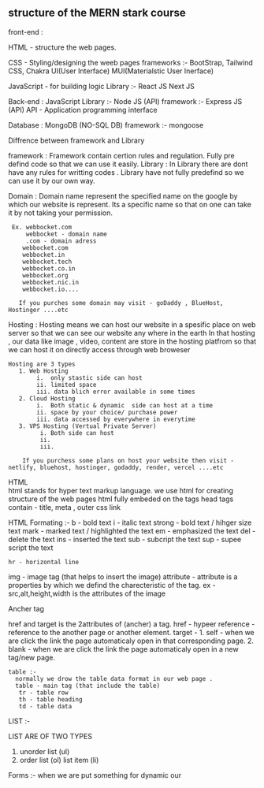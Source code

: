 ## structure of the MERN stark course

front-end :

 HTML - structure the web pages.

 CSS - Styling/designing the weeb pages
    frameworks :-
    BootStrap, Tailwind CSS, Chakra UI(User Interface)
    MUI(Materialstic User Inerface)
    
 JavaScript - for building logic
    Library :- 
     React JS
     Next JS


Back-end :
JavaScript
     Library :-
     Node JS (API)
       framework :-
       Express JS (API)
       API - Application programming interface

Database :
MongoDB (NO-SQL DB)
     framework :-
     mongoose



Diffrence between framework and Library

framework : Framework contain certion rules and regulation.
            Fully pre defind code so that we can use it easily.
Library :   In Library there are dont have any rules for writting codes .
            Library have not fully predefind so we can use it by our own way.


Domain : 
        Domain name represent the specified name on the google by which our website is represent.
        Its a specific name so that on one can take it by not taking your permission.

     Ex. webbocket.com
         webbocket - domain name
         .com - domain adress
        webbocket.com
        webbocket.in
        webbocket.tech
        webbocket.co.in
        webbocket.org
        webbocket.nic.in
        webbocket.io....

       If you purches some domain may visit - goDaddy , BlueHost, Hostinger ....etc

Hosting :
        Hosting means we can host our website in a spesific place on web server so that we can see our website any where in the earth
        In that hosting , our data like image , video, content are store in the hosting platfrom so that we can host it on directly access through web broweser

    Hosting are 3 types 
       1. Web Hosting
            i.  only stastic side can host
            ii. limited space
            iii. data blich error available in some times
       2. Cloud Hosting
            i.  Both static & dynamic  side can host at a time
            ii. space by your choice/ purchase power
            iii. data accessed by everywhere in everytime
       3. VPS Hosting (Vertual Private Server)
             i. Both side can host 
             ii.
             iii. 
             
        If you purchess some plans on host your website then visit - netlify, bluehost, hostinger, godaddy, render, vercel ....etc
  


   HTML  
     html stands for hyper text markup language.
     we use html for creating structure of the web pages
     html fully embeded on the tags 
     head tags contain -  title, meta , outer css link 

HTML Formating :-
    b - bold text
    i - italic text
    strong - bold text / hihger size text
    mark - marked text / highlighted the text
    em - emphasized the text
    del - delete the text 
    ins - inserted the text 
    sub - subcript the text 
    sup - supee script the text

    hr - horizontal line
    
 img - image tag (that helps to insert the image)
  attribute - attribute is a properties by which we defind the charecteristic of the tag.
  ex - src,alt,height,width is the attributes of the image

Ancher tag

   href and target is the 2attributes of (ancher) a tag.
   href - hypeer reference - reference to the another page or another element.
    target - 
    1. self - when we are click the link the page automaticaly open in that corresponding page.
    2. blank -  when we are click the link the page automaticaly open in a new tag/new page.
    
    table :-
      normally we drow the table data format in our web page .
      table - main tag (that include the table)
       tr - table row
       th - table heading
       td - table data
       
LIST :-
  
  LIST ARE OF TWO TYPES
  1. unorder list (ul)
  2. order list (ol)
      list item (li)


 Forms :-
   when we are put something for dynamic our  